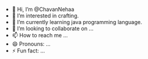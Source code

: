 - 👋 Hi, I’m @ChavanNehaa
- 👀 I’m interested in crafting.
- 🌱 I’m currently learning java programming language.
- 💞️ I’m looking to collaborate on ...
- 📫 How to reach me ...
- 😄 Pronouns: ...
- ⚡ Fun fact: ...

<!---
ChavanNehaa/ChavanNehaa is a ✨ special ✨ repository because its `README.md` (this file) appears on your GitHub profile.
You can click the Preview link to take a look at your changes.
--->
